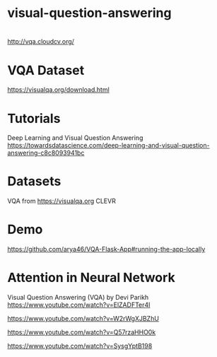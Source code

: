 # visual-question-answering

#
http://vqa.cloudcv.org/

# VQA Dataset
https://visualqa.org/download.html

# Tutorials
Deep Learning and Visual Question Answering
https://towardsdatascience.com/deep-learning-and-visual-question-answering-c8c8093941bc

# Datasets
VQA from https://visualqa.org
CLEVR 

# Demo
https://github.com/arya46/VQA-Flask-App#running-the-app-locally

# Attention in Neural Network
Visual Question Answering (VQA) by Devi Parikh
https://www.youtube.com/watch?v=ElZADFTer4I

https://www.youtube.com/watch?v=W2rWgXJBZhU

https://www.youtube.com/watch?v=Q57rzaHHO0k

https://www.youtube.com/watch?v=SysgYptB198

